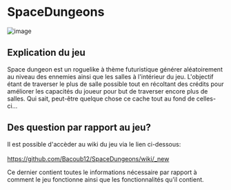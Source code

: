 # SpaceDungeons
![image](https://user-images.githubusercontent.com/49006747/161392508-400ec438-ae32-44c9-ab0e-a2e8a5f1761e.png)

## Explication du jeu
Space dungeon est un roguelike à thème futuristique générer aléatoirement au niveau des ennemies ainsi que les salles à l'intérieur du jeu. L'objectif étant de traverser le plus de salle possible tout en récoltant des crédits pour améliorer les capacités du joueur pour but de traverser encore plus de salles. Qui sait, peut-être quelque chose ce cache tout au fond de celles-ci... 

## Des question par rapport au jeu?
Il est possible d'accèder au wiki du jeu via le lien ci-dessous:</br>
</br>
https://github.com/Bacoub12/SpaceDungeons/wiki/_new
</br>

Ce dernier contient toutes le informations nécessaire par rapport à comment le jeu fonctionne ainsi que les fonctionnalités qu'il contient.
